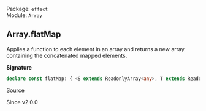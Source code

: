 Package: `effect`<br />
Module: `Array`<br />

## Array.flatMap

Applies a function to each element in an array and returns a new array containing the concatenated mapped elements.

**Signature**

```ts
declare const flatMap: { <S extends ReadonlyArray<any>, T extends ReadonlyArray<any>>(f: (a: ReadonlyArray.Infer<S>, i: number) => T): (self: S) => ReadonlyArray.AndNonEmpty<S, T, ReadonlyArray.Infer<T>>; <A, B>(self: NonEmptyReadonlyArray<A>, f: (a: A, i: number) => NonEmptyReadonlyArray<B>): NonEmptyArray<B>; <A, B>(self: ReadonlyArray<A>, f: (a: A, i: number) => ReadonlyArray<B>): Array<B>; }
```

[Source](https://github.com/Effect-TS/effect/tree/main/packages/effect/src/Array.ts#L2501)

Since v2.0.0